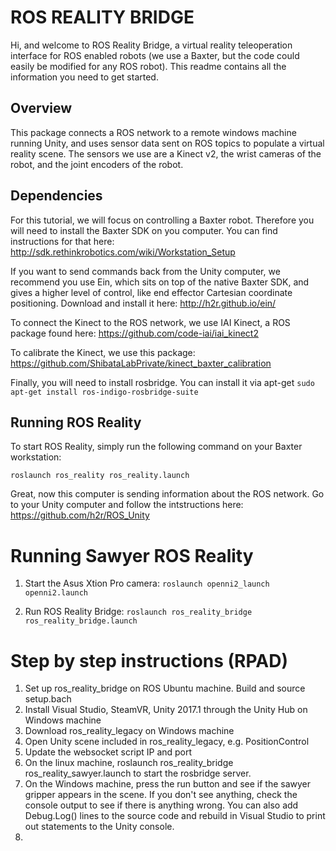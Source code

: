 # ROS REALITY BRIDGE

Hi, and welcome to ROS Reality Bridge, a virtual reality teleoperation interface for ROS enabled robots (we use a Baxter, but the code could easily be modified for any ROS robot). This readme contains all the information you need to get started.

## Overview

This package connects a ROS network to a remote windows machine running Unity, and uses sensor data sent on ROS topics to populate a virtual reality scene. The sensors we use are a Kinect v2, the wrist cameras of the robot, and the joint encoders of the robot.

## Dependencies

For this tutorial, we will focus on controlling a Baxter robot. Therefore you will need to install the Baxter SDK on you computer. You can find instructions for that here: http://sdk.rethinkrobotics.com/wiki/Workstation_Setup

If you want to send commands back from the Unity computer, we recommend you use Ein, which sits on top of the native Baxter SDK, and gives a higher level of control, like end effector Cartesian coordinate positioning. Download and install it here: http://h2r.github.io/ein/

To connect the Kinect to the ROS network, we use IAI Kinect, a ROS package found here: https://github.com/code-iai/iai_kinect2

To calibrate the Kinect, we use this package: https://github.com/ShibataLabPrivate/kinect_baxter_calibration

Finally, you will need to install rosbridge. You can install it via apt-get ```sudo apt-get install ros-indigo-rosbridge-suite```

## Running ROS Reality

To start ROS Reality, simply run the following command on your Baxter workstation:

``roslaunch ros_reality ros_reality.launch``

Great, now this computer is sending information about the ROS network. Go to your Unity computer and follow the intstructions here: https://github.com/h2r/ROS_Unity

# Running Sawyer ROS Reality

1. Start the Asus Xtion Pro camera: `roslaunch openni2_launch openni2.launch`

2. Run ROS Reality Bridge: `roslaunch ros_reality_bridge ros_reality_bridge.launch`

# Step by step instructions (RPAD)

1. Set up ros_reality_bridge on ROS Ubuntu machine. Build and source setup.bach
2. Install Visual Studio, SteamVR, Unity 2017.1 through the Unity Hub on Windows machine
3. Download ros_reality_legacy on Windows machine
4. Open Unity scene included in ros_reality_legacy, e.g. PositionControl
5. Update the websocket script IP and port
6. On the linux machine, roslaunch ros_reality_bridge ros_reality_sawyer.launch to start the rosbridge server.
7. On the Windows machine, press the run button and see if the sawyer gripper appears in the scene. If you don't see anything, check the console output to see if there is anything wrong. You can also add Debug.Log() lines to the source code and rebuild in Visual Studio to print out statements to the Unity console. 
8. 
